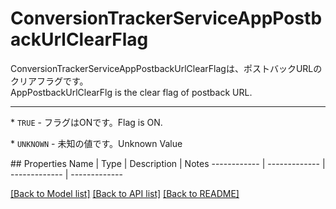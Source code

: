 # ConversionTrackerServiceAppPostbackUrlClearFlag

<div lang=\"ja\">ConversionTrackerServiceAppPostbackUrlClearFlagは、ポストバックURLのクリアフラグです。</div> <div lang=\"en\">AppPostbackUrlClearFlg is the clear flag of postback URL.</div> <hr> <p>* <code>TRUE</code> - <span lang=\"ja\">フラグはONです。</span><span lang=\"en\">Flag is ON.</span></p> <p>* <code>UNKNOWN</code> - <span lang=\"ja\">未知の値です。</span><span lang=\"en\">Unknown Value</span></p> 
## Properties
Name | Type | Description | Notes
------------ | ------------- | ------------- | -------------

[[Back to Model list]](../README.md#documentation-for-models) [[Back to API list]](../README.md#documentation-for-api-endpoints) [[Back to README]](../README.md)


